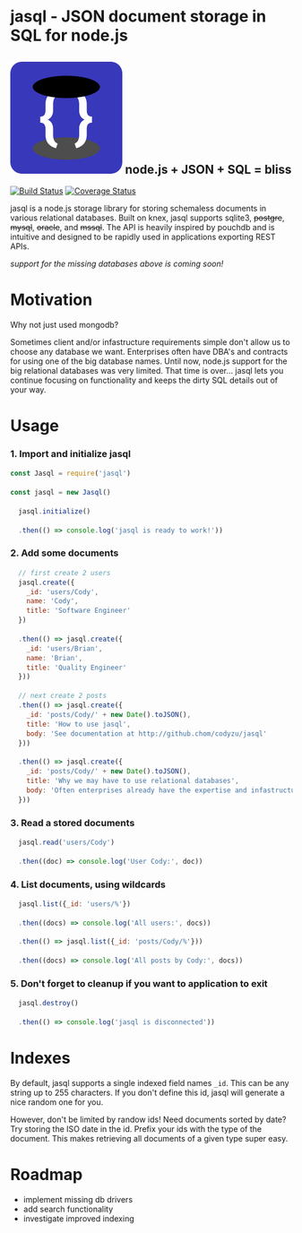 # jasql - JSON document storage in SQL for node.js

## ![jasql](resources/logo-200px.png) node.js + JSON + SQL = bliss

[![Build Status](https://travis-ci.org/codyzu/jasql.svg?branch=master)](https://travis-ci.org/codyzu/jasql)
[![Coverage Status](https://coveralls.io/repos/github/codyzu/jasql/badge.svg?branch=master)](https://coveralls.io/github/codyzu/jasql?branch=master)

jasql is a node.js storage library for storing schemaless documents in various relational databases.
Built on knex, jasql supports sqlite3, ~~postgre~~, ~~mysql~~, ~~oracle~~, and ~~mssql~~.
The API is heavily inspired by pouchdb and is intuitive and designed to be rapidly used in applications exporting REST APIs.

_support for the missing databases above is coming soon!_

# Motivation

Why not just used mongodb?

Sometimes client and/or infastructure requirements simple don't allow us to choose any database we want.
Enterprises often have DBA's and contracts for using one of the big database names.
Until now, node.js support for the big relational databases was very limited.
That time is over... jasql lets you continue focusing on functionality and keeps the dirty SQL details out of your way.

# Usage

### 1. Import and initialize jasql

```javascript
const Jasql = require('jasql')

const jasql = new Jasql()

  jasql.initialize()
  
  .then(() => console.log('jasql is ready to work!'))
```

### 2. Add some documents

```javascript
  // first create 2 users
  jasql.create({
    _id: 'users/Cody',
    name: 'Cody',
    title: 'Software Engineer'
  })

  .then(() => jasql.create({
    _id: 'users/Brian',
    name: 'Brian',
    title: 'Quality Engineer'
  }))

  // next create 2 posts
  .then(() => jasql.create({
    _id: 'posts/Cody/' + new Date().toJSON(),
    title: 'How to use jasql',
    body: 'See documentation at http://github.chom/codyzu/jasql'
  }))

  .then(() => jasql.create({
    _id: 'posts/Cody/' + new Date().toJSON(),
    title: 'Why we may have to use relational databases',
    body: 'Often enterprises already have the expertise and infastructure for relational databases and we have no choice.'
  }))
```

### 3. Read a stored documents

```javascript
  jasql.read('users/Cody')

  .then((doc) => console.log('User Cody:', doc))
```

### 4. List documents, using wildcards

```javascript
  jasql.list({_id: 'users/%'})

  .then((docs) => console.log('All users:', docs))

  .then(() => jasql.list({_id: 'posts/Cody/%'}))

  .then((docs) => console.log('All posts by Cody:', docs))
```

### 5. Don't forget to cleanup if you want to application to exit
```javascript
  jasql.destroy()

  .then(() => console.log('jasql is disconnected'))
```

# Indexes

By default, jasql supports a single indexed field names `_id`.
This can be any string up to 255 characters.
If you don't define this id, jasql will generate a nice random one for you.

However, don't be limited by randow ids!
Need documents sorted by date? Try storing the ISO date in the id.
Prefix your ids with the type of the document. This makes retrieving all documents of a given type super easy.

# Roadmap

* implement missing db drivers
* add search functionality
* investigate improved indexing
